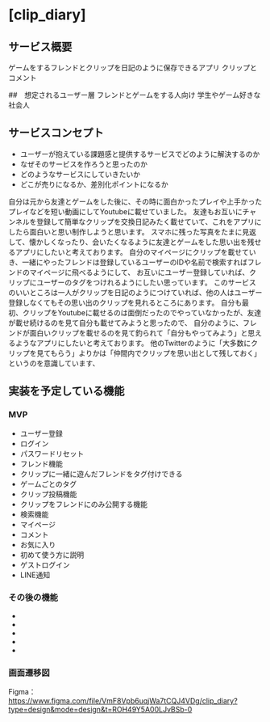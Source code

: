 # [clip_diary]

## サービス概要
ゲームをするフレンドとクリップを日記のように保存できるアプリ
クリップとコメント


##　想定されるユーザー層
フレンドとゲームをする人向け
学生やゲーム好きな社会人

## サービスコンセプト
* ユーザーが抱えている課題感と提供するサービスでどのように解決するのか
* なぜそのサービスを作ろうと思ったのか
* どのようなサービスにしていきたいか
* どこが売りになるか、差別化ポイントになるか

自分は元から友達とゲームをした後に、その時に面白かったプレイや上手かったプレイなどを短い動画にしてYoutubeに載せていました。
友達もお互いにチャンネルを登録して簡単なクリップを交換日記みたく載せていて、これをアプリにしたら面白いと思い制作しようと思います。
スマホに残った写真をたまに見返して、懐かしくなったり、会いたくなるように友達とゲームをした思い出を残せるアプリにしたいと考えております。
自分のマイページにクリップを載せていき、一緒にやったフレンドは登録しているユーザーのIDや名前で検索すればフレンドのマイページに飛べるようにして、
お互いにユーザー登録していれば、クリップにユーザーのタグをつけれるようにしたい思っています。
このサービスのいいところは一人がクリップを日記のようにつけていれば、他の人はユーザー登録しなくてもその思い出のクリップを見れるところにあります。
自分も最初、クリップをYoutubeに載せるのは面倒だったのでやっていなかったが、友達が載せ続けるのを見て自分も載せてみようと思ったので、
自分のように、フレンドが面白いクリップを載せるのを見て釣られて「自分もやってみよう」と思えるようなアプリにしたいと考えております。
他のTwitterのように「大多数にクリップを見てもらう」よりかは「仲間内でクリップを思い出として残しておく」というのを意識しています、

## 実装を予定している機能
### MVP
* ユーザー登録
* ログイン
* パスワードリセット
* フレンド機能
* クリップに一緒に遊んだフレンドをタグ付けできる
* ゲームごとのタグ
* クリップ投稿機能
* クリップをフレンドにのみ公開する機能
* 検索機能
* マイページ
* コメント
* お気に入り
* 初めて使う方に説明
* ゲストログイン
* LINE通知

### その後の機能
* 
* 
* 
* 
* 

### 画面遷移図
Figma：https://www.figma.com/file/VmF8Vpb6uqjWa7tCQJ4VDg/clip_diary?type=design&mode=design&t=ROH49Y5A00LJvBSb-0



